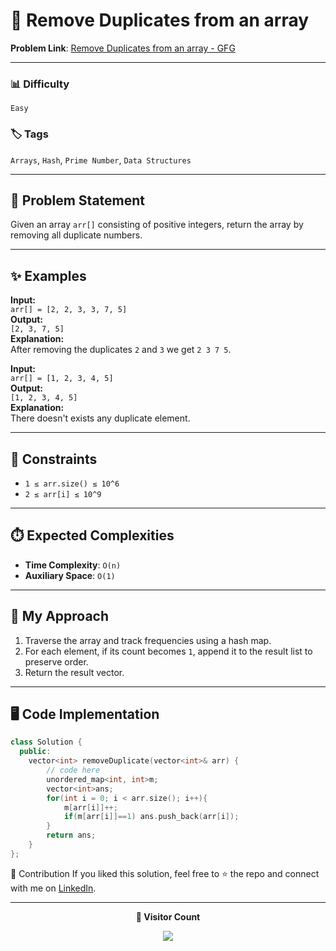 # 🌳 Remove Duplicates from an array

**Problem Link**: [Remove Duplicates from an array - GFG](https://www.geeksforgeeks.org/problems/remove-duplicates-in-small-prime-array/0)

---

### 📊 Difficulty

`Easy`

### 🏷️ Tags

`Arrays`, `Hash`, `Prime Number`, `Data Structures`

---

## 📌 Problem Statement

Given an array `arr[]` consisting of positive integers, return the array by removing all duplicate numbers.

---

## ✨ Examples

**Input:**  
`arr[] = [2, 2, 3, 3, 7, 5]`  
**Output:**  
`[2, 3, 7, 5]`  
**Explanation:**  
After removing the duplicates `2` and `3` we get `2 3 7 5`.

**Input:**  
`arr[] = [1, 2, 3, 4, 5]`  
**Output:**  
`[1, 2, 3, 4, 5]`  
**Explanation:**  
There doesn't exists any duplicate element.

---

## 🎯 Constraints

- `1 ≤ arr.size() ≤ 10^6`
- `2 ≤ arr[i] ≤ 10^9`

---

## ⏱️ Expected Complexities

- **Time Complexity**: `O(n)`
- **Auxiliary Space**: `O(1)`

---

## 🧠 My Approach

1. Traverse the array and track frequencies using a hash map.
2. For each element, if its count becomes `1`, append it to the result list to preserve order.
3. Return the result vector.

---

## 🖥️ Code Implementation

```cpp
class Solution {
  public:
    vector<int> removeDuplicate(vector<int>& arr) {
        // code here
        unordered_map<int, int>m;
        vector<int>ans;
        for(int i = 0; i < arr.size(); i++){
            m[arr[i]]++;
            if(m[arr[i]]==1) ans.push_back(arr[i]);
        }
        return ans;
    }
};
```

🤝 Contribution
If you liked this solution, feel free to ⭐ the repo and connect with me on [LinkedIn](https://www.linkedin.com/in/sarvesh-choudhary-7571a6126/).

---

<p align="center"> <b>👀 Visitor Count</b> </p> <p align="center"> <img src="https://visitor-badge.laobi.icu/badge?page_id=sarveshguru.GFG-POTD" /> </p>

